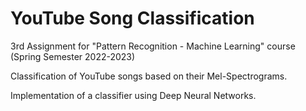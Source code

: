 # YouTube Song Classification

3rd Assignment for "Pattern Recognition - Machine Learning" course (Spring Semester 2022-2023)

Classification of YouTube songs based on their Mel-Spectrograms.

Implementation of a classifier using Deep Neural Networks.